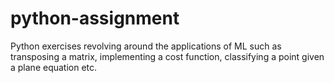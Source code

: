 # python-assignment
Python exercises revolving around the applications of ML
such as transposing a matrix, implementing a cost function, classifying a point given a plane equation etc.
